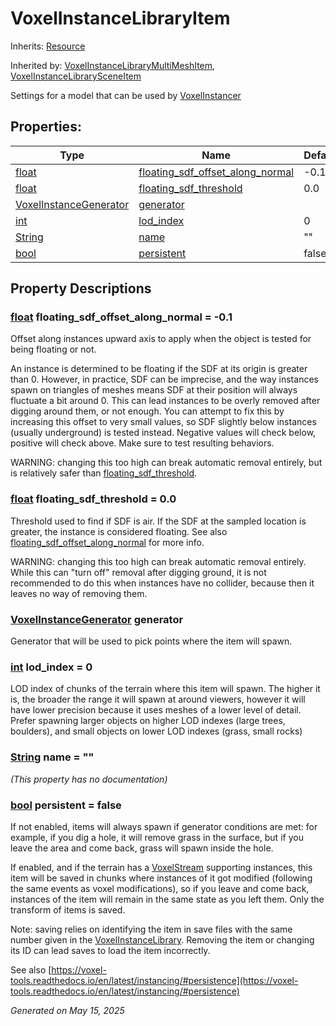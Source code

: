 # VoxelInstanceLibraryItem

Inherits: [Resource](https://docs.godotengine.org/en/stable/classes/class_resource.html)

Inherited by: [VoxelInstanceLibraryMultiMeshItem](VoxelInstanceLibraryMultiMeshItem.md), [VoxelInstanceLibrarySceneItem](VoxelInstanceLibrarySceneItem.md)

Settings for a model that can be used by [VoxelInstancer](VoxelInstancer.md)

## Properties:


Type                                                                        | Name                                                                     | Default
--------------------------------------------------------------------------- | ------------------------------------------------------------------------ | --------
[float](https://docs.godotengine.org/en/stable/classes/class_float.html)    | [floating_sdf_offset_along_normal](#i_floating_sdf_offset_along_normal)  | -0.1
[float](https://docs.godotengine.org/en/stable/classes/class_float.html)    | [floating_sdf_threshold](#i_floating_sdf_threshold)                      | 0.0
[VoxelInstanceGenerator](VoxelInstanceGenerator.md)                         | [generator](#i_generator)                                                |
[int](https://docs.godotengine.org/en/stable/classes/class_int.html)        | [lod_index](#i_lod_index)                                                | 0
[String](https://docs.godotengine.org/en/stable/classes/class_string.html)  | [name](#i_name)                                                          | ""
[bool](https://docs.godotengine.org/en/stable/classes/class_bool.html)      | [persistent](#i_persistent)                                              | false
<p></p>

## Property Descriptions

### [float](https://docs.godotengine.org/en/stable/classes/class_float.html)<span id="i_floating_sdf_offset_along_normal"></span> **floating_sdf_offset_along_normal** = -0.1

Offset along instances upward axis to apply when the object is tested for being floating or not.

An instance is determined to be floating if the SDF at its origin is greater than 0. However, in practice, SDF can be imprecise, and the way instances spawn on triangles of meshes means SDF at their position will always fluctuate a bit around 0. This can lead instances to be overly removed after digging around them, or not enough. You can attempt to fix this by increasing this offset to very small values, so SDF slightly below instances (usually underground) is tested instead. Negative values will check below, positive will check above. Make sure to test resulting behaviors.

WARNING: changing this too high can break automatic removal entirely, but is relatively safer than [floating_sdf_threshold](VoxelInstanceLibraryItem.md#i_floating_sdf_threshold).

### [float](https://docs.godotengine.org/en/stable/classes/class_float.html)<span id="i_floating_sdf_threshold"></span> **floating_sdf_threshold** = 0.0

Threshold used to find if SDF is air. If the SDF at the sampled location is greater, the instance is considered floating. See also [floating_sdf_offset_along_normal](VoxelInstanceLibraryItem.md#i_floating_sdf_offset_along_normal) for more info.

WARNING: changing this too high can break automatic removal entirely. While this can "turn off" removal after digging ground, it is not recommended to do this when instances have no collider, because then it leaves no way of removing them.

### [VoxelInstanceGenerator](VoxelInstanceGenerator.md)<span id="i_generator"></span> **generator**

Generator that will be used to pick points where the item will spawn.

### [int](https://docs.godotengine.org/en/stable/classes/class_int.html)<span id="i_lod_index"></span> **lod_index** = 0

LOD index of chunks of the terrain where this item will spawn. The higher it is, the broader the range it will spawn at around viewers, however it will have lower precision because it uses meshes of a lower level of detail. Prefer spawning larger objects on higher LOD indexes (large trees, boulders), and small objects on lower LOD indexes (grass, small rocks)

### [String](https://docs.godotengine.org/en/stable/classes/class_string.html)<span id="i_name"></span> **name** = ""

*(This property has no documentation)*

### [bool](https://docs.godotengine.org/en/stable/classes/class_bool.html)<span id="i_persistent"></span> **persistent** = false

If not enabled, items will always spawn if generator conditions are met: for example, if you dig a hole, it will remove grass in the surface, but if you leave the area and come back, grass will spawn inside the hole.

If enabled, and if the terrain has a [VoxelStream](VoxelStream.md) supporting instances, this item will be saved in chunks where instances of it got modified (following the same events as voxel modifications), so if you leave and come back, instances of the item will remain in the same state as you left them. Only the transform of items is saved.

Note: saving relies on identifying the item in save files with the same number given in the [VoxelInstanceLibrary](VoxelInstanceLibrary.md). Removing the item or changing its ID can lead saves to load the item incorrectly.

See also [https://voxel-tools.readthedocs.io/en/latest/instancing/#persistence](https://voxel-tools.readthedocs.io/en/latest/instancing/#persistence)

_Generated on May 15, 2025_
